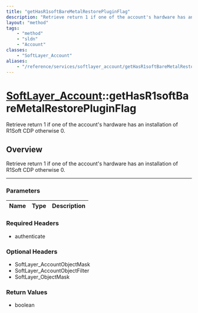```yaml
---
title: "getHasR1softBareMetalRestorePluginFlag"
description: "Retrieve return 1 if one of the account's hardware has an installation of R1Soft CDP otherwise 0."
layout: "method"
tags:
    - "method"
    - "sldn"
    - "Account"
classes:
    - "SoftLayer_Account"
aliases:
    - "/reference/services/softlayer_account/getHasR1softBareMetalRestorePluginFlag"
---
```

# [SoftLayer_Account](/reference/services/SoftLayer_Account)::getHasR1softBareMetalRestorePluginFlag


Retrieve return 1 if one of the account's hardware has an installation of R1Soft CDP otherwise 0.


## Overview 
Retrieve return 1 if one of the account's hardware has an installation of R1Soft CDP otherwise 0.

-----

### Parameters 
|Name | Type | Description |
| --- | --- | --- |


### Required Headers
* authenticate


### Optional Headers
* SoftLayer_AccountObjectMask
* SoftLayer_AccountObjectFilter
* SoftLayer_ObjectMask

### Return Values
* boolean




